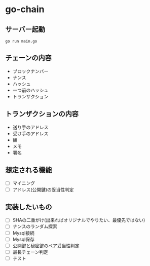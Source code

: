 # go-chain

## サーバー起動

```shell
go run main.go
```

## チェーンの内容
  
- ブロックナンバー  
- ナンス  
- ハッシュ
- 一つ前のハッシュ  
- トランザクション  
  
## トランザクションの内容  
  
- 送り手のアドレス  
- 受け手のアドレス  
- 額 
- メモ
- 署名


## 想定される機能  
  
- [ ] マイニング
- [ ] アドレス(公開鍵)の妥当性判定

## 実装したいもの

- [ ] SHAの二重がけ(出来ればオリジナルでやりたい、最優先ではない)  
- [ ] ナンスのランダム探索  
- [ ] Mysql接続
- [ ] Mysql保存
- [ ] 公開鍵と秘密鍵のペア妥当性判定
- [ ] 最長チェーン判定
- [ ] テスト
